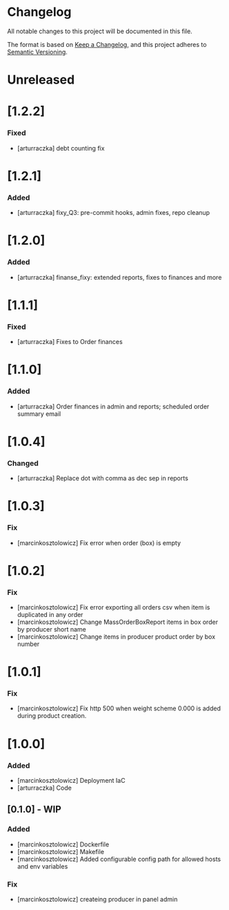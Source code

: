 # Changelog

All notable changes to this project will be documented in this file.

The format is based on [Keep a Changelog](https://keepachangelog.com/en/1.0.0/),
and this project adheres to [Semantic Versioning](https://semver.org/spec/v2.0.0.html).

# Unreleased

# [1.2.2]

### Fixed
- [arturraczka] debt counting fix

# [1.2.1]

### Added
- [arturraczka] fixy_Q3: pre-commit hooks, admin fixes, repo cleanup

# [1.2.0]

### Added
- [arturraczka] finanse_fixy: extended reports, fixes to finances and more

# [1.1.1]

### Fixed
- [arturraczka] Fixes to Order finances

# [1.1.0]

### Added
- [arturraczka] Order finances in admin and reports; scheduled order summary email

# [1.0.4]

### Changed
- [arturraczka] Replace dot with comma as dec sep in reports


# [1.0.3]
### Fix
- [marcinkosztolowicz] Fix error when order (box) is empty

# [1.0.2]
### Fix
- [marcinkosztolowicz] Fix error exporting all orders csv when item is duplicated in any order
- [marcinkosztolowicz] Change MassOrderBoxReport items in box order by producer short name
- [marcinkosztolowicz] Change  items in producer product order by  box number

# [1.0.1]
### Fix
- [marcinkosztolowicz] Fix http 500 when weight scheme 0.000 is added during product creation.

# [1.0.0]
### Added
- [marcinkosztolowicz] Deployment IaC
- [arturraczka] Code

## [0.1.0] - WIP
### Added
- [marcinkosztolowicz] Dockerfile
- [marcinkosztolowicz] Makefile
- [marcinkosztolowicz] Added configurable config path for allowed hosts and env variables
### Fix
- [marcinkosztolowicz] createing producer in panel admin
